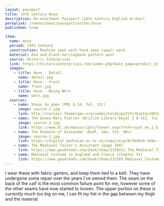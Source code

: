 ```yaml
---
layout: passport
title: 14th Century Hose
description: Re-enactment Passport (14th Century English Archer)
permalink: /reenactment/passport/archer/hose
published: true

item:
  name: Hose
  period: 14th Century
  construction: Machine sewn with hand sewn repair work
  material: Red and black herringbone pattern wool
  source: Historic Enterprises
  link: https://historicenterprises.com/index.php?main_page=product_info&cPath=99_108&products_id=955
  images:
    - title: Hose - Detail
      name: detail.jpg
    - title: Hose - Front
      name: front.jpg
    - title: Hose - Being Worn
      name: worn.jpg
  sources:
    - name: Voeux du paon (PML G.24, fol. 32r)
      image: source-1.jpg
      link: http://corsair.themorgan.org/vwebv/holdingsInfo?bibId=260160
    - name: The Queen Mary Psalter (British Library Royal 2 B VII, fol. 72v)
      image: source-2.jpg
      link: https://www.bl.uk/manuscripts/Viewer.aspx?ref=royal_ms_2_b_vii_f072v
    - name: The Romance of Alexander (Bodl. 264, fol. 90v)
      image: source-3.jpg
      link: https://digital.bodleian.ox.ac.uk/inquire/p/0c3b4dcb-3d4e-4c69-902a-6c76ed8e4189
    - name: The Medieval Tailor's Assistant (page 104)
      link: https://www.goodreads.com/book/show/1150151.The_Medieval_Tailor_s_Assistant
    - name: Medieval Costume in England and France (Chapter IX)
      link: https://www.goodreads.com/book/show/231503.Medieval_Costume_in_England_and_France
---
```


I wear these with fabric garters, and keep them tied to a belt. They have undergone some repair over the years I've owned them. The seam on the back of the calf is the most common failure point for me, however some of the other seams have now started to loosen. The upper portion on these is currently much too big on me, I can fit my fist in the gap between my thigh and the material.
